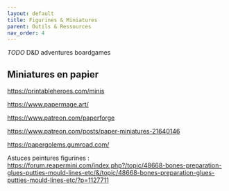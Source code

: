 ```yaml
---
layout: default
title: Figurines & Miniatures
parent: Outils & Ressources
nav_order: 4
---
```


*TODO*
D&D adventures boardgames

## Miniatures en papier 

https://printableheroes.com/minis

https://www.papermage.art/

https://www.patreon.com/paperforge

https://www.patreon.com/posts/paper-miniatures-21640146

https://papergolems.gumroad.com/

Astuces peintures figurines : https://forum.reapermini.com/index.php?/topic/48668-bones-preparation-glues-putties-mould-lines-etc/&/topic/48668-bones-preparation-glues-putties-mould-lines-etc/?p=1127711
